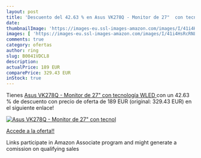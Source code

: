 ```yaml
---
layout: post
title: 'Descuento del 42.63 % en Asus VK278Q - Monitor de 27"  con tecnol'
date: 
thumbnailImage: 'https://images-eu.ssl-images-amazon.com/images/I/41i4HsRcRNL._SL200_.jpg'
images: [ 'https://images-eu.ssl-images-amazon.com/images/I/41i4HsRcRNL._SL200_.jpg' ]
comments: true
category: ofertas
author: ring
slug: B0041VDCL8
description:
actualPrice: 189 EUR
comparePrice: 329.43 EUR
inStock: true
---
```


Tienes [Asus VK278Q - Monitor de 27"  con tecnología WLED ](https://www.amazon.es/dp/B0041VDCL8/?tag=tolees-21) con un 42.63 % de descuento con precio de oferta de 189 EUR (original: 329.43 EUR) en el siguiente enlace!

[![Asus VK278Q - Monitor de 27"  con tecnol](https://images-eu.ssl-images-amazon.com/images/I/41i4HsRcRNL._SL200_.jpg)](https://www.amazon.es/dp/B0041VDCL8/?tag=tolees-21)

[Accede a la oferta!!](https://www.amazon.es/dp/B0041VDCL8/?tag=tolees-21)

Links participate in Amazon Associate program and might generate a comission on qualifying sales


